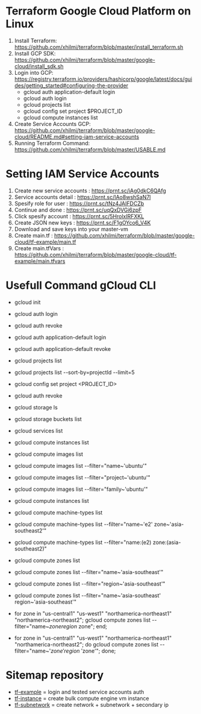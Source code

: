 # Terraform Google Cloud Platform on Linux
1. Install Terraform: https://github.com/xhilmi/terraform/blob/master/install_terraform.sh
2. Install GCP SDK: https://github.com/xhilmi/terraform/blob/master/google-cloud/install_sdk.sh
3. Login into GCP: https://registry.terraform.io/providers/hashicorp/google/latest/docs/guides/getting_started#configuring-the-provider
    - gcloud auth application-default login
    - gcloud auth login
    - gcloud projects list
    - gcloud config set project $PROJECT_ID
    - gcloud compute instances list 
4. Create Service Accounts GCP: https://github.com/xhilmi/terraform/blob/master/google-cloud/README.md#setting-iam-service-accounts
5. Running Terraform Command: https://github.com/xhilmi/terraform/blob/master/USABLE.md

# Setting IAM Service Accounts 
1. Create new service accounts : https://prnt.sc/iAg0dkC6QAfg
2. Service accounts detail : https://prnt.sc/IAo8wshSaN7l
3. Spesify role for user : https://prnt.sc/tNz4JAIFDCZb
4. Continue and done : https://prnt.sc/uqQxDVGi6zpF
5. Click spesify account : https://prnt.sc/5HrolxIRFXKL
6. Create JSON new keys : https://prnt.sc/F1gOYco6_V4K
7. Download and save keys into your master-vm
8. Create main.tf : https://github.com/xhilmi/terraform/blob/master/google-cloud/tf-example/main.tf
9. Create main.tfVars : https://github.com/xhilmi/terraform/blob/master/google-cloud/tf-example/main.tfvars

# Usefull Command gCloud CLI 
- gcloud init
- gcloud auth login
- gcloud auth revoke
- gcloud auth application-default login
- gcloud auth application-default revoke
- gcloud projects list
- gcloud projects list --sort-by=projectId --limit=5
- gcloud config set project <PROJECT_ID>

- gcloud auth revoke
- gcloud storage ls
- gcloud storage buckets list
- gcloud services list

- gcloud compute instances list

- gcloud compute images list
- gcloud compute images list --filter="name~'ubuntu'"
- gcloud compute images list --filter="project~'ubuntu'"
- gcloud compute images list --filter="family~'ubuntu'"

- gcloud compute instances list

- gcloud compute machine-types list
- gcloud compute machine-types list --filter="name~'e2' zone~'asia-southeast2'"
- gcloud compute machine-types list --filter="name:(e2) zone:(asia-southeast2)"

- gcloud compute zones list
- gcloud compute zones list --filter="name~'asia-southeast'"
- gcloud compute zones list --filter="region~'asia-southeast'"
- gcloud compute zones list --filter="name~'asia-southeast' region~'asia-southeast'"
- for zone in "us-central1" "us-west1" "northamerica-northeast1" "northamerica-northeast2"; gcloud compute zones list --filter="name~$zone region~$zone"; end;
- for zone in "us-central1" "us-west1" "northamerica-northeast1" "northamerica-northeast2"; do gcloud compute zones list --filter="name~'$zone' region~'$zone'"; done;

# Sitemap repository
- [tf-example](https://github.com/xhilmi/terraform/tree/master/google-cloud/tf-example) = login and tested service accounts auth 
- [tf-instance](https://github.com/xhilmi/terraform/tree/master/google-cloud/tf-instance) = create bulk compute engine vm instance 
- [tf-subnetwork](https://github.com/xhilmi/terraform/tree/master/google-cloud/tf-subnetwork) = create network + subnetwork + secondary ip  
